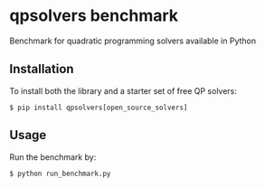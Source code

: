 # qpsolvers benchmark

Benchmark for quadratic programming solvers available in Python

## Installation

To install both the library and a starter set of free QP solvers:

```console
$ pip install qpsolvers[open_source_solvers]
```

## Usage

Run the benchmark by:

```console
$ python run_benchmark.py
```
